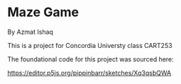 # Maze Game

By Azmat Ishaq 

This is a project for Concordia Universty class CART253

The foundational code for this project was sourced here:

https://editor.p5js.org/pippinbarr/sketches/Xq3qsbQWA
